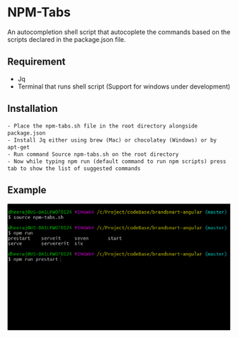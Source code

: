 # NPM-Tabs

An autocompletion shell script that autocoplete the commands based on the scripts declared in the package.json file.

## Requirement

- Jq
- Terminal that runs shell script (Support for windows under development)

## Installation

```
- Place the npm-tabs.sh file in the root directory alongside package.json
- Install Jq either using brew (Mac) or chocolatey (Windows) or by apt-get
- Run command Source npm-tabs.sh on the root directory
- Now while typing npm run (default command to run npm scripts) press tab to show the list of suggested commands
```
## Example

![alt text](/Npm-autocompletion.PNG)

